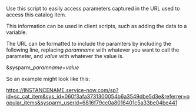 Use this script to easily access parameters captured in the URL used to access this catalog item.

This information can be used in client scripts, such as adding the data to a variable.


The URL can be formatted to include the paramters by including the following line, replacing *paramname* with whatever you want to call the parameter, and *value* with whatever the value is.

&sysparm_*paramname*=*value*

So an example might look like this:

https://INSTANCENAME.service-now.com/sp?id=sc_cat_item&sys_id=060f3afa3731300054b6a3549dbe5d3e&referrer=popular_items&sysparm_userid=6816f79cc0a8016401c5a33be04be441

